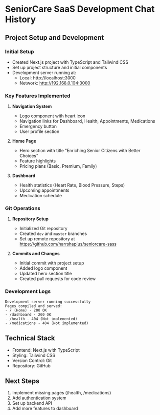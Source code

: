 # SeniorCare SaaS Development Chat History

## Project Setup and Development

### Initial Setup
- Created Next.js project with TypeScript and Tailwind CSS
- Set up project structure and initial components
- Development server running at:
  - Local: http://localhost:3000
  - Network: http://192.168.0.104:3000

### Key Features Implemented
1. **Navigation System**
   - Logo component with heart icon
   - Navigation links for Dashboard, Health, Appointments, Medications
   - Emergency button
   - User profile section

2. **Home Page**
   - Hero section with title "Enriching Senior Citizens with Better Choices"
   - Feature highlights
   - Pricing plans (Basic, Premium, Family)

3. **Dashboard**
   - Health statistics (Heart Rate, Blood Pressure, Steps)
   - Upcoming appointments
   - Medication schedule

### Git Operations
1. **Repository Setup**
   - Initialized Git repository
   - Created `dev` and `master` branches
   - Set up remote repository at https://github.com/harrshaplus/seniorcare-sass

2. **Commits and Changes**
   - Initial commit with project setup
   - Added logo component
   - Updated hero section title
   - Created pull requests for code review

### Development Logs
```
Development server running successfully
Pages compiled and served:
- / (Home) - 200 OK
- /dashboard - 200 OK
- /health - 404 (Not implemented)
- /medications - 404 (Not implemented)
```

## Technical Stack
- Frontend: Next.js with TypeScript
- Styling: Tailwind CSS
- Version Control: Git
- Repository: GitHub

## Next Steps
1. Implement missing pages (/health, /medications)
2. Add authentication system
3. Set up backend API
4. Add more features to dashboard 